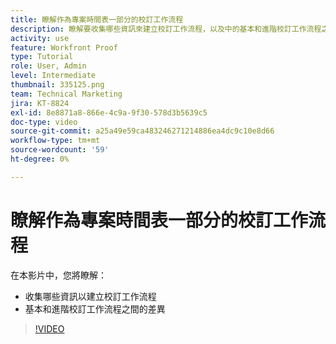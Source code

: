 ```yaml
---
title: 瞭解作為專案時間表一部分的校訂工作流程
description: 瞭解要收集哪些資訊來建立校訂工作流程，以及中的基本和進階校訂工作流程之間的差異 [!DNL  Workfront].
activity: use
feature: Workfront Proof
type: Tutorial
role: User, Admin
level: Intermediate
thumbnail: 335125.png
team: Technical Marketing
jira: KT-8824
exl-id: 8e8871a8-866e-4c9a-9f30-578d3b5639c5
doc-type: video
source-git-commit: a25a49e59ca483246271214886ea4dc9c10e8d66
workflow-type: tm+mt
source-wordcount: '59'
ht-degree: 0%

---
```


# 瞭解作為專案時間表一部分的校訂工作流程

在本影片中，您將瞭解：

* 收集哪些資訊以建立校訂工作流程
* 基本和進階校訂工作流程之間的差異

>[!VIDEO](https://video.tv.adobe.com/v/335125/?quality=12&learn=on)




